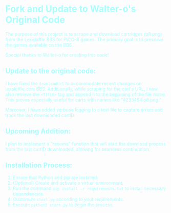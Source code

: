 <div style="color:#AAFFFF">

<h1>Fork and Update to Walter-o's Original Code</h1>

<p>The purpose of this project is to scrape and download cartridges (p8.png) from the Lexaloffle BBS for PICO-8 games. The primary goal is to preserve the games available on the BBS.</p>

<p>Special thanks to Walter-o for creating this code!</p>

<h2>Update to the original code:</h2>
<p>I have fixed the <code>downloadUrl</code> to accommodate recent changes on lexaloffle.com BBS. Additionally, while scraping for the cart's URL, I now also retrieve the <code>&lt;TITLE&gt;</code> tag and append it to the beginning of the file name. This proves especially useful for carts with names like "4233454.p8.png."</p>
<p>Moreover, I have added verbose logging to a text file to capture errors and track the last downloaded cartID.</p>

<h2>Upcoming Addition:</h2>
<p>I plan to implement a "resume" function that will start the download process from the last cartID downloaded, allowing for seamless continuation.</p>

<h2>Installation Process:</h2>
<ol>
  <li>Ensure that Python and pip are installed.</li>
  <li>(Optional) Create and activate a virtual environment.</li>
  <li>Run the command <code>pip install -r requirements.txt</code> to install necessary dependencies.</li>
  <li>Customize <code>start.py</code> according to your requirements.</li>
  <li>Execute <code>python3 start.py</code> to begin the process.</li>
</ol>
